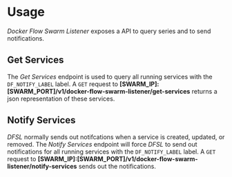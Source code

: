 # Usage

*Docker Flow Swarm Listener* exposes a API to query series and to send notifications.

## Get Services

The *Get Services* endpoint is used to query all running services with the `DF_NOTIFY_LABEL` label. A `GET` request to **[SWARM_IP]:[SWARM_PORT]/v1/docker-flow-swarm-listener/get-services** returns a json representation of these services.

## Notify Services

*DFSL* normally sends out notifcations when a service is created, updated, or removed. The *Notify Services* endpoint will force *DFSL* to send out notifications for all running services with the `DF_NOTIFY_LABEL` label. A `GET` request to **[SWARM_IP]:[SWARM_PORT]/v1/docker-flow-swarm-listener/notify-services** sends out the notifications.
